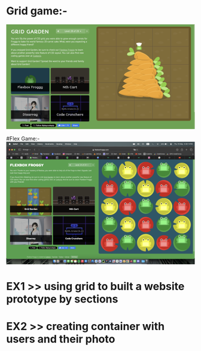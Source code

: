 # Grid game:-
![alt text](image.png)

#Flex Game:-
![alt text](image-1.png)

# EX1 >> using grid to built a website prototype by sections 

# EX2 >> creating container with users and their photo